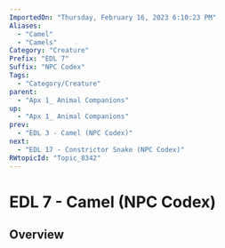 ```yaml
---
ImportedOn: "Thursday, February 16, 2023 6:10:23 PM"
Aliases:
  - "Camel"
  - "Camels"
Category: "Creature"
Prefix: "EDL 7"
Suffix: "NPC Codex"
Tags:
  - "Category/Creature"
parent:
  - "Apx 1_ Animal Companions"
up:
  - "Apx 1_ Animal Companions"
prev:
  - "EDL 3 - Camel (NPC Codex)"
next:
  - "EDL 17 - Constrictor Snake (NPC Codex)"
RWtopicId: "Topic_8342"
---
```

# EDL 7 - Camel (NPC Codex)
## Overview
